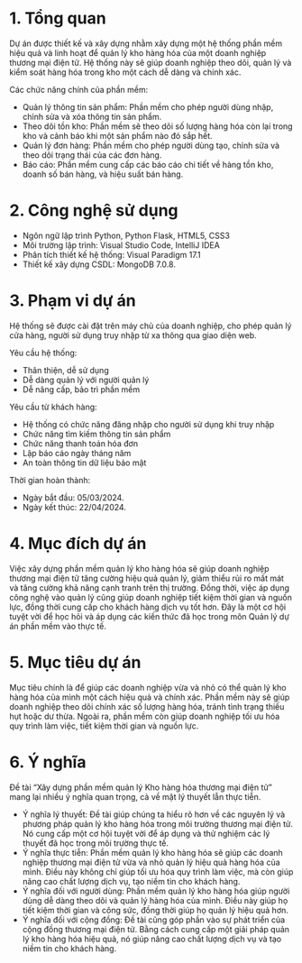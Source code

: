 # 1. Tổng quan

Dự án được thiết kế và xây dựng nhằm xây dựng một hệ thống phần mềm hiệu quả và linh hoạt để quản lý kho hàng hóa của một doanh nghiệp thương mại điện tử. Hệ thống này sẽ giúp doanh nghiệp theo dõi, quản lý và kiểm soát hàng hóa trong kho một cách dễ dàng và chính xác.

Các chức năng chính của phần mềm:
- Quản lý thông tin sản phẩm: Phần mềm cho phép người dùng nhập, chỉnh sửa và xóa thông tin sản phẩm.
- Theo dõi tồn kho: Phần mềm sẽ theo dõi số lượng hàng hóa còn lại trong kho và cảnh báo khi một sản phẩm nào đó sắp hết.
- Quản lý đơn hàng: Phần mềm cho phép người dùng tạo, chỉnh sửa và theo dõi trạng thái của các đơn hàng.
- Báo cáo: Phần mềm cung cấp các báo cáo chi tiết về hàng tồn kho, doanh số bán hàng, và hiệu suất bán hàng.

# 2. Công nghệ sử dụng
- Ngôn ngữ lập trình Python, Python Flask, HTML5, CSS3
- Môi trường lập trình: Visual Studio Code, IntelliJ IDEA
- Phân tích thiết kế hệ thống: Visual Paradigm 17.1
- Thiết kế xây dựng CSDL: MongoDB 7.0.8.

# 3. Phạm vi dự án

Hệ thống sẽ được cài đặt trên máy chủ của doanh nghiệp, cho phép quản lý cửa hàng, người sử dụng truy nhập từ xa thông qua giao diện web.

Yêu cầu hệ thống:
- Thân thiện, dễ sử dụng
- Dễ dàng quản lý với người quản lý
- Dễ nâng cấp, bảo trì phần mềm

Yêu cầu từ khách hàng:
- Hệ thống có chức năng đăng nhập cho người sử dụng khi truy nhập
- Chức năng tìm kiếm thông tin sản phẩm
- Chức năng thanh toán hóa đơn
- Lập báo cáo ngày tháng năm
- An toàn thông tin dữ liệu bảo mật

Thời gian hoàn thành:
- Ngày bắt đầu: 05/03/2024.
- Ngày kết thúc: 22/04/2024.

# 4. Mục đích dự án

Việc xây dựng phần mềm quản lý kho hàng hóa sẽ giúp doanh nghiệp thương mại điện tử tăng cường hiệu quả quản lý, giảm thiểu rủi ro mất mát và tăng cường khả năng cạnh tranh trên thị trường. Đồng thời, việc áp dụng công nghệ vào quản lý cũng giúp doanh nghiệp tiết kiệm thời gian và nguồn lực, đồng thời cung cấp cho khách hàng dịch vụ tốt hơn. Đây là một cơ hội tuyệt vời để học hỏi và áp dụng các kiến thức đã học trong môn Quản lý dự án phần mềm vào thực tế.

# 5. Mục tiêu dự án

Mục tiêu chính là để giúp các doanh nghiệp vừa và nhỏ có thể quản lý kho hàng hóa của mình một cách hiệu quả và chính xác. Phần mềm này sẽ giúp doanh nghiệp theo dõi chính xác số lượng hàng hóa, tránh tình trạng thiếu hụt hoặc dư thừa. Ngoài ra, phần mềm còn giúp doanh nghiệp tối ưu hóa quy trình làm việc, tiết kiệm thời gian và nguồn lực.

# 6. Ý nghĩa

Đề tài “Xây dựng phần mềm quản lý Kho hàng hóa thương mại điện tử” mang lại nhiều ý nghĩa quan trọng, cả về mặt lý thuyết lẫn thực tiễn.
- Ý nghĩa lý thuyết: Đề tài giúp chúng ta hiểu rõ hơn về các nguyên lý và phương pháp quản lý kho hàng hóa trong môi trường thương mại điện tử. Nó cung cấp một cơ hội tuyệt vời để áp dụng và thử nghiệm các lý thuyết đã học trong môi trường thực tế.
- Ý nghĩa thực tiễn: Phần mềm quản lý kho hàng hóa sẽ giúp các doanh nghiệp thương mại điện tử vừa và nhỏ quản lý hiệu quả hàng hóa của mình. Điều này không chỉ giúp tối ưu hóa quy trình làm việc, mà còn giúp nâng cao chất lượng dịch vụ, tạo niềm tin cho khách hàng.
- Ý nghĩa đối với người dùng: Phần mềm quản lý kho hàng hóa giúp người dùng dễ dàng theo dõi và quản lý hàng hóa của mình. Điều này giúp họ tiết kiệm thời gian và công sức, đồng thời giúp họ quản lý hiệu quả hơn.
- Ý nghĩa đối với cộng đồng: Đề tài cũng góp phần vào sự phát triển của cộng đồng thương mại điện tử. Bằng cách cung cấp một giải pháp quản lý kho hàng hóa hiệu quả, nó giúp nâng cao chất lượng dịch vụ và tạo niềm tin cho khách hàng.
